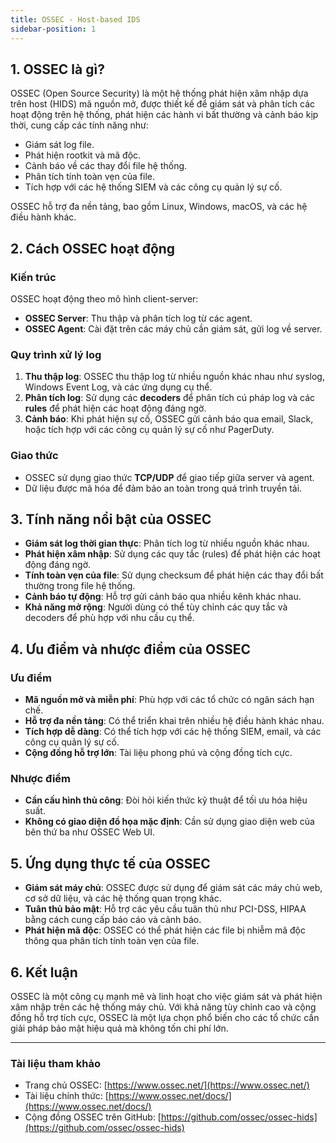 ```yaml
---
title: OSSEC - Host-based IDS
sidebar-position: 1
---
```


## 1. OSSEC là gì?

OSSEC (Open Source Security) là một hệ thống phát hiện xâm nhập dựa trên host (HIDS) mã nguồn mở, được thiết kế để giám sát và phân tích các hoạt động trên hệ thống, phát hiện các hành vi bất thường và cảnh báo kịp thời, cung cấp các tính năng như:

- Giám sát log file.
- Phát hiện rootkit và mã độc.
- Cảnh báo về các thay đổi file hệ thống.
- Phân tích tính toàn vẹn của file.
- Tích hợp với các hệ thống SIEM và các công cụ quản lý sự cố.

OSSEC hỗ trợ đa nền tảng, bao gồm Linux, Windows, macOS, và các hệ điều hành khác.

## 2. Cách OSSEC hoạt động

### Kiến trúc

OSSEC hoạt động theo mô hình client-server:

- **OSSEC Server**: Thu thập và phân tích log từ các agent.
- **OSSEC Agent**: Cài đặt trên các máy chủ cần giám sát, gửi log về server.

### Quy trình xử lý log

1. **Thu thập log**: OSSEC thu thập log từ nhiều nguồn khác nhau như syslog, Windows Event Log, và các ứng dụng cụ thể.
2. **Phân tích log**: Sử dụng các **decoders** để phân tích cú pháp log và các **rules** để phát hiện các hoạt động đáng ngờ.
3. **Cảnh báo**: Khi phát hiện sự cố, OSSEC gửi cảnh báo qua email, Slack, hoặc tích hợp với các công cụ quản lý sự cố như PagerDuty.

### Giao thức

- OSSEC sử dụng giao thức **TCP/UDP** để giao tiếp giữa server và agent.
- Dữ liệu được mã hóa để đảm bảo an toàn trong quá trình truyền tải.

## 3. Tính năng nổi bật của OSSEC

- **Giám sát log thời gian thực**: Phân tích log từ nhiều nguồn khác nhau.
- **Phát hiện xâm nhập**: Sử dụng các quy tắc (rules) để phát hiện các hoạt động đáng ngờ.
- **Tính toàn vẹn của file**: Sử dụng checksum để phát hiện các thay đổi bất thường trong file hệ thống.
- **Cảnh báo tự động**: Hỗ trợ gửi cảnh báo qua nhiều kênh khác nhau.
- **Khả năng mở rộng**: Người dùng có thể tùy chỉnh các quy tắc và decoders để phù hợp với nhu cầu cụ thể.

## 4. Ưu điểm và nhược điểm của OSSEC

### Ưu điểm

- **Mã nguồn mở và miễn phí**: Phù hợp với các tổ chức có ngân sách hạn chế.
- **Hỗ trợ đa nền tảng**: Có thể triển khai trên nhiều hệ điều hành khác nhau.
- **Tích hợp dễ dàng**: Có thể tích hợp với các hệ thống SIEM, email, và các công cụ quản lý sự cố.
- **Cộng đồng hỗ trợ lớn**: Tài liệu phong phú và cộng đồng tích cực.

### Nhược điểm

- **Cần cấu hình thủ công**: Đòi hỏi kiến thức kỹ thuật để tối ưu hóa hiệu suất.
- **Không có giao diện đồ họa mặc định**: Cần sử dụng giao diện web của bên thứ ba như OSSEC Web UI.

## 5. Ứng dụng thực tế của OSSEC

- **Giám sát máy chủ**: OSSEC được sử dụng để giám sát các máy chủ web, cơ sở dữ liệu, và các hệ thống quan trọng khác.
- **Tuân thủ bảo mật**: Hỗ trợ các yêu cầu tuân thủ như PCI-DSS, HIPAA bằng cách cung cấp báo cáo và cảnh báo.
- **Phát hiện mã độc**: OSSEC có thể phát hiện các file bị nhiễm mã độc thông qua phân tích tính toàn vẹn của file.

## 6. Kết luận

OSSEC là một công cụ mạnh mẽ và linh hoạt cho việc giám sát và phát hiện xâm nhập trên các hệ thống máy chủ. Với khả năng tùy chỉnh cao và cộng đồng hỗ trợ tích cực, OSSEC là một lựa chọn phổ biến cho các tổ chức cần giải pháp bảo mật hiệu quả mà không tốn chi phí lớn.

---

### **Tài liệu tham khảo**

- Trang chủ OSSEC: [https://www.ossec.net/](https://www.ossec.net/)
- Tài liệu chính thức: [https://www.ossec.net/docs/](https://www.ossec.net/docs/)
- Cộng đồng OSSEC trên GitHub: [https://github.com/ossec/ossec-hids](https://github.com/ossec/ossec-hids)
